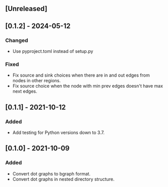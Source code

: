 ## [Unreleased]

## [0.1.2] - 2024-05-12

### Changed
- Use pyproject.toml instead of setup.py

### Fixed
- Fix source and sink choices when there are in and out edges from nodes in other regions.
- Fix source choice when the node with min prev edges doesn't have max next edges.

## [0.1.1] - 2021-10-12

### Added
- Add testing for Python versions down to 3.7.

## [0.1.0] - 2021-10-09

### Added
- Convert dot graphs to bgraph format.
- Convert dot graphs in nested directory structure.
